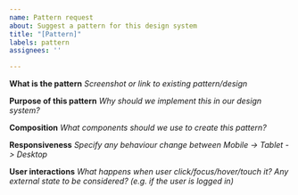 ```yaml
---
name: Pattern request
about: Suggest a pattern for this design system
title: "[Pattern]"
labels: pattern
assignees: ''

---
```


**What is the pattern**
_Screenshot or link to existing pattern/design_


**Purpose of this pattern**
_Why should we implement this in our design system?_


**Composition**
_What components should we use to create this pattern?_


**Responsiveness**
_Specify any behaviour change between Mobile -> Tablet -> Desktop_


**User interactions**
_What happens when user click/focus/hover/touch it? Any external state to be considered? (e.g. if the user is logged in)_
